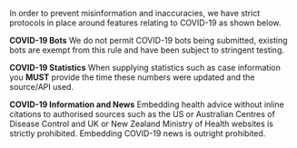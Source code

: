 In order to prevent misinformation and inaccuracies, we have strict protocols in place around features relating to COVID-19 as shown below. 

**COVID-19 Bots**
We do not permit COVID-19 bots being submitted, existing bots are exempt from this rule and have been subject to stringent testing.

**COVID-19 Statistics**
When supplying statistics such as case information you **__MUST__** provide the time these numbers were updated and the source/API used.

**COVID-19 Information and News**
Embedding health advice without inline citations to authorised sources such as the US or Australian Centres of Disease Control and UK or New Zealand Ministry of Health websites is strictly prohibited. 
Embedding COVID-19 news is outright prohibited.